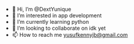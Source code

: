 - 👋 Hi, I’m @DextYunique
- 👀 I’m interested in app development
- 🌱 I’m currently learning python
- 💞️ I’m looking to collaborate on idk yet
- 📫 How to reach me yusufkennyjb@gmail.com
<!---
DextYunique/DextYunique is a ✨ special ✨ repository because its `README.md` (this file) appears on your GitHub profile.
You can click the Preview link to take a look at your changes.
--->
